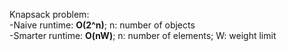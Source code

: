 Knapsack problem: <br>
-Naive runtime: <b>O(2^n)</b>; n: number of objects <br>
-Smarter runtime: <b>O(nW)</b>; n: number of elements; W: weight limit 
